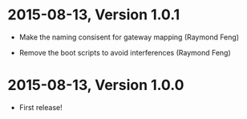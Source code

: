 2015-08-13, Version 1.0.1
=========================

 * Make the naming consisent for gateway mapping (Raymond Feng)

 * Remove the boot scripts to avoid interferences (Raymond Feng)


2015-08-13, Version 1.0.0
=========================

 * First release!
